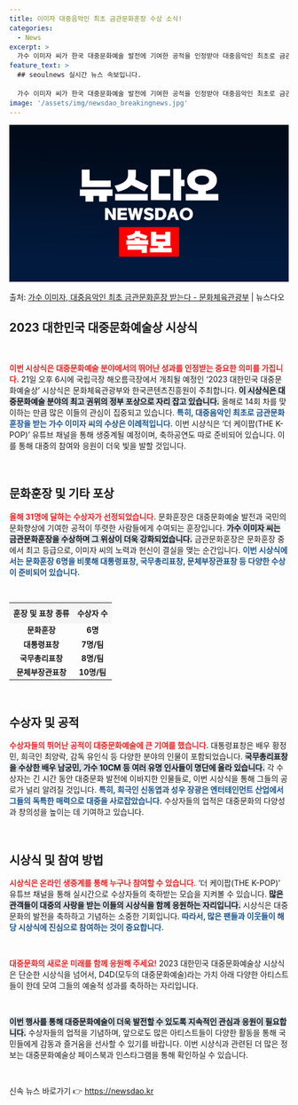```yaml
---
title: 이미자 대중음악인 최초 금관문화훈장 수상 소식!
categories:
  - News
excerpt: >
  가수 이미자 씨가 한국 대중문화예술 발전에 기여한 공적을 인정받아 대중음악인 최초로 금관문화훈장을 받는다. …
feature_text: >
  ## seoulnews 실시간 뉴스 속보입니다.

  가수 이미자 씨가 한국 대중문화예술 발전에 기여한 공적을 인정받아 대중음악인 최초로 금관문화훈장을 받는다. …
image: '/assets/img/newsdao_breakingnews.jpg'
---
```


![뉴스다오 속보](/assets/img/newsdao_breakingnews.jpg)

<p>출처: <a href="https://newsdao.kr/2246" rel="dofollow">가수 이미자, 대중음악인 최초 금관문화훈장 받는다 - 문화체육관광부</a> | 뉴스다오</p>

<h2 data-ke-size="size26">2023 대한민국 대중문화예술상 시상식</h2>

<p data-ke-size="size16">&nbsp;</p>

<b><span style="color: #ee2323;">이번 시상식은 대중문화예술 분야에서의 뛰어난 성과를 인정받는 중요한 의미를 가집니다.</span></b> 21일 오후 6시에 국립극장 해오름극장에서 개최될 예정인 ‘2023 대한민국 대중문화예술상’ 시상식은 문화체육관광부와 한국콘텐츠진흥원이 주최합니다. <b><span style="background-color: #21538527;">이 시상식은 대중문화예술 분야의 최고 권위의 정부 포상으로 자리 잡고 있습니다.</span></b> 올해로 14회 차를 맞이하는 만큼 많은 이들의 관심이 집중되고 있습니다. <b><span style="color: #1a5490;">특히, 대중음악인 최초로 금관문화훈장을 받는 가수 이미자 씨의 수상은 이례적입니다.</span></b> 이번 시상식은 ‘더 케이팝(THE K-POP)’ 유튜브 채널을 통해 생중계될 예정이며, 축하공연도 따로 준비되어 있습니다. 이를 통해 대중의 참여와 응원이 더욱 빛을 발할 것입니다.

<p data-ke-size="size16">&nbsp;</p>

<h2 data-ke-size="size26">문화훈장 및 기타 포상</h2>

<b><span style="color: #ee2323;">올해 31명에 달하는 수상자가 선정되었습니다.</span></b> 문화훈장은 대중문화예술 발전과 국민의 문화향상에 기여한 공적이 뚜렷한 사람들에게 수여되는 훈장입니다. <b><span style="background-color: #21538527;">가수 이미자 씨는 금관문화훈장을 수상하며 그 위상이 더욱 강화되었습니다.</span></b> 금관문화훈장은 문화훈장 중에서 최고 등급으로, 이미자 씨의 노력과 헌신이 결실을 맺는 순간입니다. <b><span style="color: #1a5490;">이번 시상식에서는 문화훈장 6명을 비롯해 대통령표창, 국무총리표창, 문체부장관표창 등 다양한 수상이 준비되어 있습니다.</span></b>

<p data-ke-size="size16">&nbsp;</p>

<table style="width: 100%; border-collapse: collapse;">
    <tr>
        <th style="text-align: center; height: 30px; background-color: #f5f5f5;">훈장 및 표창 종류</th>
        <th style="text-align: center; height: 30px; background-color: #f5f5f5;">수상자 수</th>
    </tr>
    <tr>
        <td style="text-align: center; height: 17px;"><b>문화훈장</b></td>
        <td style="text-align: center; height: 17px;"><b>6명</b></td>
    </tr>
    <tr>
        <td style="text-align: center; height: 17px;"><b>대통령표창</b></td>
        <td style="text-align: center; height: 17px;"><b>7명/팀</b></td>
    </tr>
    <tr>
        <td style="text-align: center; height: 17px;"><b>국무총리표창</b></td>
        <td style="text-align: center; height: 17px;"><b>8명/팀</b></td>
    </tr>
    <tr>
        <td style="text-align: center; height: 17px;"><b>문체부장관표창</b></td>
        <td style="text-align: center; height: 17px;"><b>10명/팀</b></td>
    </tr>
</table>

<p data-ke-size="size16">&nbsp;</p>

<h2 data-ke-size="size26">수상자 및 공적</h2>

<b><span style="color: #ee2323;">수상자들의 뛰어난 공적이 대중문화예술에 큰 기여를 했습니다.</span></b> 대통령표창은 배우 황정민, 희극인 최양락, 감독 유인식 등 다양한 분야의 인물이 포함되었습니다. <b><span style="background-color: #21538527;">국무총리표창을 수상한 배우 남궁민, 가수 10CM 등 여러 유명 인사들이 명단에 올라 있습니다.</span></b> 각 수상자는 긴 시간 동안 대중문화 발전에 이바지한 인물들로, 이번 시상식을 통해 그들의 공로가 널리 알려질 것입니다. <b><span style="color: #1a5490;">특히, 희극인 신동엽과 성우 장광은 엔터테인먼트 산업에서 그들의 독특한 매력으로 대중을 사로잡았습니다.</span></b> 수상자들의 업적은 대중문화의 다양성과 창의성을 높이는 데 기여하고 있습니다.

<p data-ke-size="size16">&nbsp;</p>

<h2 data-ke-size="size26">시상식 및 참여 방법</h2>

<b><span style="color: #ee2323;">시상식은 온라인 생중계를 통해 누구나 참여할 수 있습니다.</span></b> ‘더 케이팝(THE K-POP)’ 유튜브 채널을 통해 실시간으로 수상자들의 축하받는 모습을 지켜볼 수 있습니다. <b><span style="background-color: #21538527;">많은 관객들이 대중의 사랑을 받는 이들의 시상식을 함께 응원하는 자리입니다.</span></b> 시상식은 대중문화의 발전을 축하하고 기념하는 소중한 기회입니다. <b><span style="color: #1a5490;">따라서, 많은 팬들과 이웃들이 해당 시상식에 진심으로 참여하는 것이 중요합니다.</span></b>

<p data-ke-size="size16">&nbsp;</p>

<b><span style="color: #ee2323;">대중문화의 새로운 미래를 함께 응원해 주세요!</span></b> 2023 대한민국 대중문화예술상 시상식은 단순한 시상식을 넘어서, D4D(모두의 대중문화예술)라는 가치 아래 다양한 아티스트들이 한데 모여 그들의 예술적 성과를 축하하는 자리입니다.

<p data-ke-size="size16">&nbsp;</p>

<b><span style="background-color: #21538527;">이번 행사를 통해 대중문화예술이 더욱 발전할 수 있도록 지속적인 관심과 응원이 필요합니다.</span></b> 수상자들의 업적을 기념하며, 앞으로도 많은 아티스트들이 다양한 활동을 통해 국민들에게 감동과 즐거움을 선사할 수 있기를 바랍니다. 이번 시상식과 관련된 더 많은 정보는 대중문화예술상 페이스북과 인스타그램을 통해 확인하실 수 있습니다.

<p data-ke-size="size16">&nbsp;</p> 

신속 뉴스 바로가기 👉 <a href="https://newsdao.kr" rel="dofollow">https://newsdao.kr</a>


